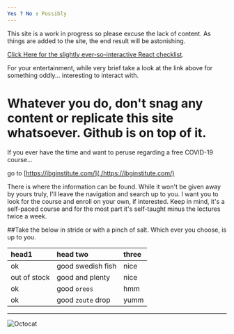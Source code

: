 ```yaml
---
Yes ? No : Possibly
---
```


This site is a work in progress so please excuse the lack of content.  As things are added to the site, the end result will be astonishing.

[Click Here for the slightly ever-so-interactive React checklist](./another-page.html).

For your entertainment, while very brief take a look at the link above for something oddly... interesting to interact with.

# Whatever you do, don't snag any content or replicate this site whatsoever.  Github is on top of it.

If you ever have the time and want to peruse regarding a free COVID-19 course...

go to [https://ibginstitute.com/](./https://ibginstitute.com/)

There is where the information can be found.  While it won't be given away by yours truly, I'll leave the navigation and search up to you.  I want you to look for the course and enroll on your own, if interested.  Keep in mind, it's a self-paced course and for the most part it's self-taught minus the lectures twice a week.  

##Take the below in stride or with a pinch of salt.  Which ever you choose, is up to you.

| head1        | head two          | three |
|:-------------|:------------------|:------|
| ok           | good swedish fish | nice  |
| out of stock | good and plenty   | nice  |
| ok           | good `oreos`      | hmm   |
| ok           | good `zoute` drop | yumm  |

* * *

![Octocat](https://github.githubassets.com/images/icons/emoji/octocat.png)

